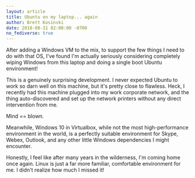 ```yaml
---
layout: article
title: Ubuntu on my laptop... again
author: Brett Kosinski
date: 2018-08-31 02:00:00 -0700
no_fediverse: true
---
```


After adding a Windows VM to the mix, to support the few things I need to do with that OS, I've found I'm actually seriously considering completely wiping Windows from this laptop and doing a single boot Ubuntu environment!

This is a genuinely surprising development.  I never expected Ubuntu to work so darn well on this machine, but it's pretty close to flawless.  Heck, I recently had this machine plugged into my work corporate network, and the thing auto-discovered and set up the network printers without any direct intervention from me.

Mind == blown.

Meanwhile, Windows 10 in Virtualbox, while not the most high-performance environment in the world, is a perfectly suitable environment for Skype, Webex, Outlook, and any other little Windows dependencies I might encounter.

Honestly, I feel like after many years in the wilderness, I'm coming home once again.  Linux is just a far more familiar, comfortable environment for me.  I didn't realize how much I missed it!

